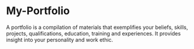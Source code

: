 # My-Portfolio
A portfolio is a compilation of materials that exemplifies your beliefs, skills, projects, qualifications, education, training and experiences. It provides insight into your personality and work ethic.
